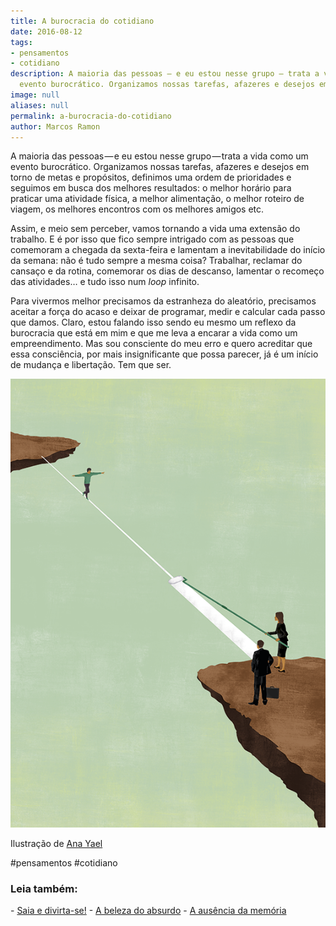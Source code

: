 ```yaml
---
title: A burocracia do cotidiano
date: 2016-08-12
tags:
- pensamentos
- cotidiano
description: A maioria das pessoas — e eu estou nesse grupo — trata a vida como um
  evento burocrático. Organizamos nossas tarefas, afazeres e desejos em…
image: null
aliases: null
permalink: a-burocracia-do-cotidiano
author: Marcos Ramon
---
```

A maioria das pessoas — e eu estou nesse grupo — trata a vida como um evento burocrático. Organizamos nossas tarefas, afazeres e desejos em torno de metas e propósitos, definimos uma ordem de prioridades e seguimos em busca dos melhores resultados: o melhor horário para praticar uma atividade física, a melhor alimentação, o melhor roteiro de viagem, os melhores encontros com os melhores amigos etc.

Assim, e meio sem perceber, vamos tornando a vida uma extensão do trabalho. E é por isso que fico sempre intrigado com as pessoas que comemoram a chegada da sexta-feira e lamentam a inevitabilidade do início da semana: não é tudo sempre a mesma coisa? Trabalhar, reclamar do cansaço e da rotina, comemorar os dias de descanso, lamentar o recomeço das atividades… e tudo isso num _loop_ infinito.

Para vivermos melhor precisamos da estranheza do aleatório, precisamos aceitar a força do acaso e deixar de programar, medir e calcular cada passo que damos. Claro, estou falando isso sendo eu mesmo um reflexo da burocracia que está em mim e que me leva a encarar a vida como um empreendimento. Mas sou consciente do meu erro e quero acreditar que essa consciência, por mais insignificante que possa parecer, já é um início de mudança e libertação. Tem que ser.

<img src="/assets/img/a-burocracia-do-cotidiano-medium.png">

Ilustração de [Ana Yael](http://www.anayael.net/)


#pensamentos #cotidiano

<h3>Leia também:</h3>
- <a href="/saia-e-divirta-se">Saia e divirta-se!</a>
- <a href="/a-beleza-do-absurdo">A beleza do absurdo</a>
- <a href="/a-ausencia-da-memoria">A ausência da memória</a>
